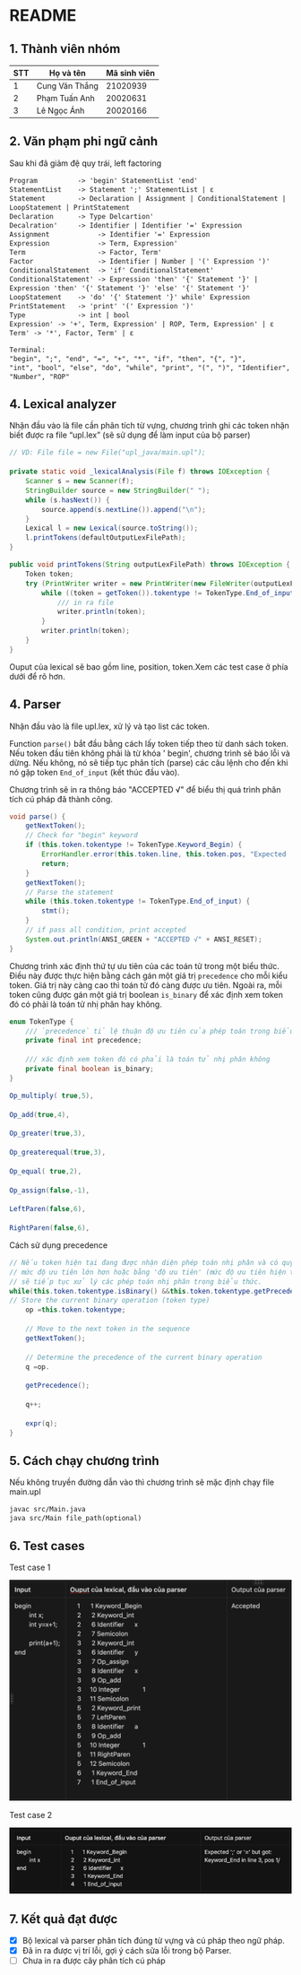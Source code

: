 # README

## 1. Thành viên nhóm

| STT | Họ và tên      | Mã sinh viên |
|-----|----------------|--------------|
| 1   | Cung Văn Thắng | 21020939     |
| 2   | Phạm Tuấn Anh  | 20020631     |
| 3   | Lê Ngọc Ánh    | 20020166     |

## 2. Văn phạm phi ngữ cảnh

Sau khi đã giảm đệ quy trái, left factoring

```
Program          -> 'begin' StatementList 'end'
StatementList    -> Statement ';' StatementList | ε
Statement        -> Declaration | Assignment | ConditionalStatement | LoopStatement | PrintStatement
Declaration      -> Type Delcartion'
Decalration'     -> Identifier | Identifier '=' Expression
Assignment            -> Identifier '=' Expression
Expression            -> Term, Expression'
Term                  -> Factor, Term'
Factor                -> Identifier | Number | '(' Expression ')'
ConditionalStatement  -> 'if' ConditionalStatement'
ConditionalStatement' -> Expression 'then' '{' Statement '}' | Expression 'then' '{' Statement '}' 'else' '{' Statement '}'
LoopStatement    -> 'do' '{' Statement '}' while' Expression
PrintStatement   -> 'print' '(' Expression ')'
Type             -> int | bool
Expression' -> '+', Term, Expression' | ROP, Term, Expression' | ε
Term' -> '*', Factor, Term' | ε
```

```
Terminal: 
"begin", ";", "end", "=", "+", "*", "if", "then", "{", "}",
"int", "bool", "else", "do", "while", "print", "(", ")", "Identifier", "Number", "ROP"
```

## 4. Lexical analyzer

Nhận đầu vào là file cần phân tích từ vựng, chương trình ghi các token nhận biết được ra file “upl.lex” (sẽ sử dụng để
làm input của bộ parser)

```java
// VD: File file = new File("upl_java/main.upl");

private static void _lexicalAnalysis(File f) throws IOException {
    Scanner s = new Scanner(f);
    StringBuilder source = new StringBuilder(" ");
    while (s.hasNext()) {
        source.append(s.nextLine()).append("\n");
    }
    Lexical l = new Lexical(source.toString());
    l.printTokens(defaultOutputLexFilePath);
}
```

```java
public void printTokens(String outputLexFilePath) throws IOException {
    Token token;
    try (PrintWriter writer = new PrintWriter(new FileWriter(outputLexFilePath))) {
        while ((token = getToken()).tokentype != TokenType.End_of_input) {
            /// in ra file
            writer.println(token);
        }
        writer.println(token);
    }
}
```

Ouput của lexical sẽ bao gồm line, position, token.Xem các test case ở phía dưới để rõ hơn.

## 4. Parser

Nhận đầu vào là file upl.lex, xử lý và tạo list các token.

Function `parse()` bắt đầu bằng cách lấy token tiếp theo từ danh sách token. Nếu token đầu tiên không phải là từ khóa '
begin', chương trình sẽ báo lỗi và dừng. Nếu không, nó sẽ tiếp tục phân tích (parse) các câu lệnh cho đến khi nó gặp
token `End_of_input` (kết thúc đầu vào).

Chương trình sẽ in ra thông báo "ACCEPTED √" để biểu thị quá trình phân tích cú pháp đã thành công.

```java
void parse() {
    getNextToken();
    // Check for "begin" keyword
    if (this.token.tokentype != TokenType.Keyword_Begin) {
        ErrorHandler.error(this.token.line, this.token.pos, "Expected 'begin' keyword at the beginning of the program");
        return;
    }
    getNextToken();
    // Parse the statement
    while (this.token.tokentype != TokenType.End_of_input) {
        stmt();
    }
    // if pass all condition, print accepted
    System.out.println(ANSI_GREEN + "ACCEPTED √" + ANSI_RESET);
}
```

Chương trình xác định thứ tự ưu tiên của các toán tử trong một biểu thức. Điều này được thực hiện bằng cách gán một giá
trị `precedence` cho mỗi kiểu token. Giá trị này càng cao thì toán tử đó càng được ưu tiên. Ngoài ra, mỗi token cũng
được gán một giá trị boolean `is_binary` để xác định xem token đó có phải là toán tử nhị phân hay không.

```java
enum TokenType {
    /// `precedence` tỉ lệ thuận độ ưu tiên của phép toán trong biểu thức
    private final int precedence;

    /// xác định xem token đó có phải là toán tử nhị phân không
    private final boolean is_binary;
}
```

```java
Op_multiply( true,5),

Op_add(true,4),

Op_greater(true,3),

Op_greaterequal(true,3),

Op_equal( true,2),

Op_assign(false,-1),

LeftParen(false,6),

RightParen(false,6),
```

Cách sử dụng precedence

```java
// Nếu token hiện tại đang được nhận diện phép toán nhị phân và có quyền ưu tiên
// mức độ ưu tiên lớn hơn hoặc bằng 'độ ưu tiên' (mức độ ưu tiên hiện tại đang được xem xét -- precendence truyền vào),
// sẽ tiếp tục xử lý các phép toán nhị phân trong biểu thức.
while(this.token.tokentype.isBinary() &&this.token.tokentype.getPrecedence() >=precedence){
// Store the current binary operation (token type)
    op =this.token.tokentype;
    
    // Move to the next token in the sequence
    getNextToken();
    
    // Determine the precedence of the current binary operation
    q =op.
    
    getPrecedence();
    
    q++;
    
    expr(q);
}
```

## 5. Cách chạy chương trình
Nếu không truyền đường dẫn vào thì chương trình sẽ mặc định chạy file main.upl

```
javac src/Main.java
java src/Main file_path(optional)
```

## 6. Test cases

Test case 1

![Testcase1](Testcase1.png)

Test case 2

![Testcase2](Testcase2.png)

## 7. Kết quả đạt được

- [x] Bộ lexical và parser phân tích đúng từ vựng và cú pháp theo ngữ pháp. 
- [x] Đã in ra được vị trí lỗi, gợi ý cách sửa lỗi trong bộ Parser. 
- [ ] Chưa in ra được cây phân tích cú pháp
